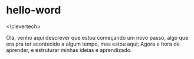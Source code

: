 # hello-word
<\clevertech>

Olá, venho aqui descrever que estou começando um novo passo, algo que era pra ter acontecido a algum tempo, mas estou aqui; 
Agora e hora de aprender, e estruturar minhas ideias e aprendizado. 
